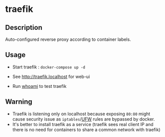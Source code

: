 # traefik

## Description

Auto-configured reverse proxy according to container labels.

## Usage

* Start traefik : `docker-compose up -d`

* See http://traefik.localhost for web-ui

* Run [whoami](../whoami/README.md) to test traefik

## Warning

* Traefik is listening only on localhost because exposing `80:80` might cause security issue as `iptables`/[UFW](https://help.ubuntu.com/community/UFW) rules are bypassed by docker.
* It's better to install traefik as a service (traefik sees real client IP and there is no need for containers to share a common network with traefik)
